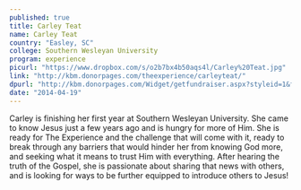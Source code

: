 ```yaml
---
published: true
title: Carley Teat
name: Carley Teat
country: "Easley, SC"
college: Southern Wesleyan University
program: experience
picurl: "https://www.dropbox.com/s/o2b7bx4b50aqs4l/Carley%20Teat.jpg"
link: "http://kbm.donorpages.com/theexperience/carleyteat/"
dpurl: "http://kbm.donorpages.com/Widget/getfundraiser.aspx?styleid=1&fid=95f31096-14b4-4a21-a7af-3e313aa6960d&pageId=474&did=9e6e189d-1066-4f69-bed1-bf32a5ec586f&type=indiv"
date: "2014-04-19"
---
```


Carley is finishing her first year at Southern Wesleyan University. She came to know Jesus just a few years ago and is hungry for more of Him. She is ready for The Experience and the challenge that will come with it, ready to break through any barriers that would hinder her from knowing God more, and seeking what it means to trust Him with everything. After hearing the truth of the Gospel, she is passionate about sharing that news with others, and is looking for ways to be further equipped to introduce others to Jesus!
